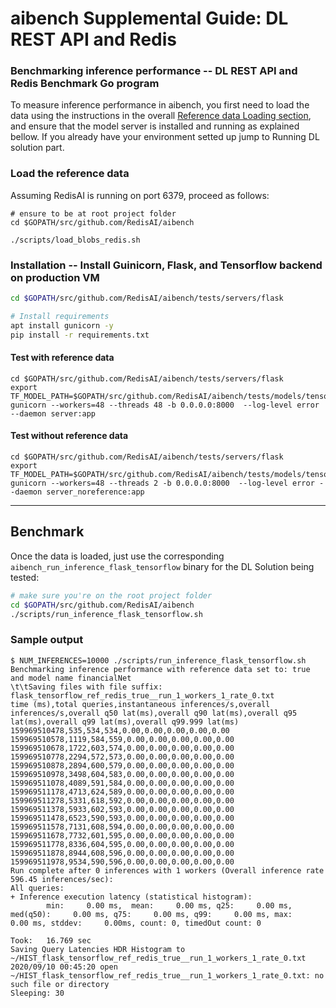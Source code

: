 # aibench Supplemental Guide: DL REST API and Redis


### Benchmarking inference performance -- DL REST API and Redis Benchmark Go program

To measure inference performance in aibench, you first need to load
the data using the instructions in the overall [Reference data Loading section](https://github.com/RedisAI/aibench#reference-data-loading), 
and ensure that the model server is installed and running as explained bellow. If you already have your environment setted up jump to Running DL solution part.

### Load the reference data
Assuming RedisAI is running on port 6379, proceed as follows:
```
# ensure to be at root project folder
cd $GOPATH/src/github.com/RedisAI/aibench

./scripts/load_blobs_redis.sh
```

### Installation -- Install Guinicorn, Flask, and Tensorflow backend on production VM


```bash
cd $GOPATH/src/github.com/RedisAI/aibench/tests/servers/flask

# Install requirements
apt install gunicorn -y
pip install -r requirements.txt
```

#### Test with reference data
```
cd $GOPATH/src/github.com/RedisAI/aibench/tests/servers/flask
export TF_MODEL_PATH=$GOPATH/src/github.com/RedisAI/aibench/tests/models/tensorflow/creditcardfraud.pb
gunicorn --workers=48 --threads 48 -b 0.0.0.0:8000  --log-level error --daemon server:app
```

#### Test without reference data
```
cd $GOPATH/src/github.com/RedisAI/aibench/tests/servers/flask
export TF_MODEL_PATH=$GOPATH/src/github.com/RedisAI/aibench/tests/models/tensorflow/creditcardfraud_noreference.pb
gunicorn --workers=48 --threads 2 -b 0.0.0.0:8000  --log-level error --daemon server_noreference:app
```

---

## Benchmark


Once the data is loaded,
just use the corresponding `aibench_run_inference_flask_tensorflow` binary for the DL Solution
being tested:

```bash
# make sure you're on the root project folder
cd $GOPATH/src/github.com/RedisAI/aibench
./scripts/run_inference_flask_tensorflow.sh
```

### Sample output

```
$ NUM_INFERENCES=10000 ./scripts/run_inference_flask_tensorflow.sh
Benchmarking inference performance with reference data set to: true and model name financialNet
\t\tSaving files with file suffix: flask_tensorflow_ref_redis_true__run_1_workers_1_rate_0.txt
time (ms),total queries,instantaneous inferences/s,overall inferences/s,overall q50 lat(ms),overall q90 lat(ms),overall q95 lat(ms),overall q99 lat(ms),overall q99.999 lat(ms)
159969510478,535,534,534,0.00,0.00,0.00,0.00,0.00
159969510578,1119,584,559,0.00,0.00,0.00,0.00,0.00
159969510678,1722,603,574,0.00,0.00,0.00,0.00,0.00
159969510778,2294,572,573,0.00,0.00,0.00,0.00,0.00
159969510878,2894,600,579,0.00,0.00,0.00,0.00,0.00
159969510978,3498,604,583,0.00,0.00,0.00,0.00,0.00
159969511078,4089,591,584,0.00,0.00,0.00,0.00,0.00
159969511178,4713,624,589,0.00,0.00,0.00,0.00,0.00
159969511278,5331,618,592,0.00,0.00,0.00,0.00,0.00
159969511378,5933,602,593,0.00,0.00,0.00,0.00,0.00
159969511478,6523,590,593,0.00,0.00,0.00,0.00,0.00
159969511578,7131,608,594,0.00,0.00,0.00,0.00,0.00
159969511678,7732,601,595,0.00,0.00,0.00,0.00,0.00
159969511778,8336,604,595,0.00,0.00,0.00,0.00,0.00
159969511878,8944,608,596,0.00,0.00,0.00,0.00,0.00
159969511978,9534,590,596,0.00,0.00,0.00,0.00,0.00
Run complete after 0 inferences with 1 workers (Overall inference rate 596.45 inferences/sec):
All queries:
+ Inference execution latency (statistical histogram):
        min:     0.00 ms,  mean:     0.00 ms, q25:     0.00 ms, med(q50):     0.00 ms, q75:     0.00 ms, q99:     0.00 ms, max:     0.00 ms, stddev:     0.00ms, count: 0, timedOut count: 0

Took:   16.769 sec
Saving Query Latencies HDR Histogram to ~/HIST_flask_tensorflow_ref_redis_true__run_1_workers_1_rate_0.txt
2020/09/10 00:45:20 open ~/HIST_flask_tensorflow_ref_redis_true__run_1_workers_1_rate_0.txt: no such file or directory
Sleeping: 30
```
